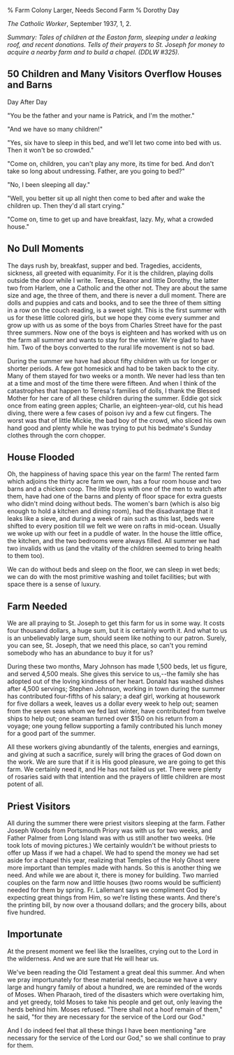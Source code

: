 % Farm Colony Larger, Needs Second Farm
% Dorothy Day

*The Catholic Worker*, September 1937, 1, 2.

*Summary: Tales of children at the Easton farm, sleeping under a leaking
roof, and recent donations. Tells of their prayers to St. Joseph for
money to acquire a nearby farm and to build a chapel. (DDLW \#325).*

50 Children and Many Visitors Overflow Houses and Barns
-------------------------------------------------------

Day After Day

"You be the father and your name is Patrick, and I'm the mother."

"And we have so many children!"

"Yes, six have to sleep in this bed, and we'll let two come into bed
with us. Then it won't be so crowded."

"Come on, children, you can't play any more, its time for bed. And don't
take so long about undressing. Father, are you going to bed?"

"No, I been sleeping all day."

"Well, you better sit up all night then come to bed after and wake the
children up. Then they'd all start crying."

"Come on, time to get up and have breakfast, lazy. My, what a crowded
house."

No Dull Moments
---------------

The days rush by, breakfast, supper and bed. Tragedies, accidents,
sickness, all greeted with equanimity. For it is the children, playing
dolls outside the door while I write. Teresa, Eleanor and little
Dorothy, the latter two from Harlem, one a Catholic and the other not.
They are about the same size and age, the three of them, and there is
never a dull moment. There are dolls and puppies and cats and books, and
to see the three of them sitting in a row on the couch reading, is a
sweet sight. This is the first summer with us for these little colored
girls, but we hope they come every summer and grow up with us as some of
the boys from Charles Street have for the past three summers. Now one of
the boys is eighteen and has worked with us on the farm all summer and
wants to stay for the winter. We're glad to have him. Two of the boys
converted to the rural life movement is not so bad.

During the summer we have had about fifty children with us for longer or
shorter periods. A few got homesick and had to be taken back to the
city. Many of them stayed for two weeks or a month. We never had less
than ten at a time and most of the time there were fifteen. And when I
think of the catastrophes that happen to Teresa's families of dolls, I
thank the Blessed Mother for her care of all these children during the
summer. Eddie got sick once from eating green apples; Charlie, an
eighteen-year-old, cut his head diving, there were a few cases of poison
ivy and a few cut fingers. The worst was that of little Mickie, the bad
boy of the crowd, who sliced his own hand good and plenty while he was
trying to put his bedmate's Sunday clothes through the corn chopper.

House Flooded
-------------

Oh, the happiness of having space this year on the farm! The rented farm
which adjoins the thirty acre farm we own, has a four room house and two
barns and a chicken coop. The little boys with one of the men to watch
after them, have had one of the barns and plenty of floor space for
extra guests who didn't mind doing without beds. The women's barn (which
is also big enough to hold a kitchen and dining room), had the
disadvantage that it leaks like a sieve, and during a week of rain such
as this last, beds were shifted to every position till we felt we were
on rafts in mid-ocean. Usually we woke up with our feet in a puddle of
water. In the house the little office, the kitchen, and the two bedrooms
were always filled. All summer we had two invalids with us (and the
vitality of the children seemed to bring health to them too).

We can do without beds and sleep on the floor, we can sleep in wet beds;
we can do with the most primitive washing and toilet facilities; but
with space there is a sense of luxury.

Farm Needed
-----------

We are all praying to St. Joseph to get this farm for us in some way. It
costs four thousand dollars, a huge sum, but it is certainly worth it.
And what to us is an unbelievably large sum, should seem like nothing to
our patron. Surely, you can see, St. Joseph, that we need this place, so
can't you remind somebody who has an abundance to buy it for us?

During these two months, Mary Johnson has made 1,500 beds, let us
figure, and served 4,500 meals. She gives this service to us,--the
family she has adopted out of the loving kindness of her heart. Donald
has washed dishes after 4,500 servings; Stephen Johnson, working in town
during the summer has contributed four-fifths of his salary; a deaf
girl, working at housework for five dollars a week, leaves us a dollar
every week to help out; seamen from the seven seas whom we fed last
winter, have contributed from twelve ships to help out; one seaman
turned over \$150 on his return from a voyage; one young fellow
supporting a family contributed his lunch money for a good part of the
summer.

All these workers giving abundantly of the talents, energies and
earnings, and giving at such a sacrifice, surely will bring the graces
of God down on the work. We are sure that if it is His good pleasure, we
are going to get this farm. We certainly need it, and He has not failed
us yet. There were plenty of rosaries said with that intention and the
prayers of little children are most potent of all.

Priest Visitors
---------------

All during the summer there were priest visitors sleeping at the farm.
Father Joseph Woods from Portsmouth Priory was with us for two weeks,
and Father Palmer from Long Island was with us still another two weeks.
(He took lots of moving pictures.) We certainly wouldn't be without
priests to offer up Mass if we had a chapel. We had to spend the money
we had set aside for a chapel this year, realizing that Temples of the
Holy Ghost were more important than temples made with hands. So this is
another thing we need. And while we are about it, there is money for
building. Two married couples on the farm now and little houses (two
rooms would be sufficient) needed for them by spring. Fr. Lallemant says
we compliment God by expecting great things from Him, so we're listing
these wants. And there's the printing bill, by now over a thousand
dollars; and the grocery bills, about five hundred.

Importunate
-----------

At the present moment we feel like the Israelites, crying out to the
Lord in the wilderness. And we are sure that He will hear us.

We've been reading the Old Testament a great deal this summer. And when
we pray importunately for these material needs, because we have a very
large and hungry family of about a hundred, we are reminded of the words
of Moses. When Pharaoh, tired of the disasters which were overtaking
him, and yet greedy, told Moses to take his people and get out, only
leaving the herds behind him. Moses refused. "There shall not a hoof
remain of them," he said, "for they are necessary for the service of the
Lord our God."

And I do indeed feel that all these things I have been mentioning "are
necessary for the service of the Lord our God," so we shall continue to
pray for them.
